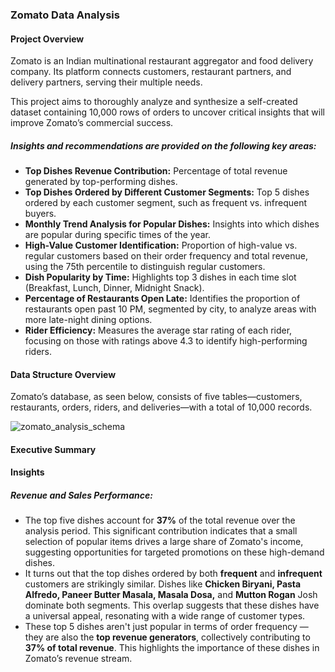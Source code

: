 ### Zomato Data Analysis

#### Project Overview
Zomato is an Indian multinational restaurant aggregator and food delivery company. Its platform connects customers, restaurant partners, and delivery partners, serving their multiple needs. 

This project aims to thoroughly analyze and synthesize a self-created dataset containing 10,000 rows of orders to uncover critical insights that will improve Zomato’s commercial success.

##### Insights and recommendations are provided on the following key areas:

- **Top Dishes Revenue Contribution:** Percentage of total revenue generated by top-performing dishes.
- **Top Dishes Ordered by Different Customer Segments:** Top 5 dishes ordered by each customer segment, such as frequent vs. infrequent buyers.
- **Monthly Trend Analysis for Popular Dishes:** Insights into which dishes are popular during specific times of the year.
- **High-Value Customer Identification:** Proportion of high-value vs. regular customers based on their order frequency and total revenue, using the 75th percentile to distinguish   regular customers.
- **Dish Popularity by Time:** Highlights top 3 dishes in each time slot (Breakfast, Lunch, Dinner, Midnight Snack).
- **Percentage of Restaurants Open Late:** Identifies the proportion of restaurants open past 10 PM, segmented by city, to analyze areas with more late-night dining options.
- **Rider Efficiency:** Measures the average star rating of each rider, focusing on those with ratings above 4.3 to identify high-performing riders.

#### Data Structure Overview

Zomato’s database, as seen below, consists of five tables—customers, restaurants, orders, riders, and deliveries—with a total of 10,000 records.

![zomato_analysis_schema](https://github.com/user-attachments/assets/eef4aa87-92c8-4d51-bad6-1149d9188959)

#### Executive Summary 

#### Insights 
##### Revenue and Sales Performance:

- The top five dishes account for **37%** of the total revenue over the analysis period. This significant contribution indicates that a small selection of popular items drives a large share of Zomato's income, suggesting opportunities for targeted promotions on these high-demand dishes.
- It turns out that the top dishes ordered by both **frequent** and **infrequent** customers are strikingly similar. Dishes like **Chicken Biryani, Pasta Alfredo, Paneer Butter Masala, Masala Dosa,** and **Mutton Rogan** Josh dominate both segments. This overlap suggests that these dishes have a universal appeal, resonating with a wide range of customer types.
- These top 5 dishes aren't just popular in terms of order frequency — they are also the **top revenue generators**, collectively contributing to **37% of total revenue**. This highlights the importance of these dishes in Zomato’s revenue stream.



